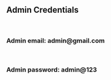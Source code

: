<h2>Admin Credentials</h2>
</br>
<h3>Admin email: admin@gmail.com</h3>
</br><h3>Admin password: admin@123</h3>
